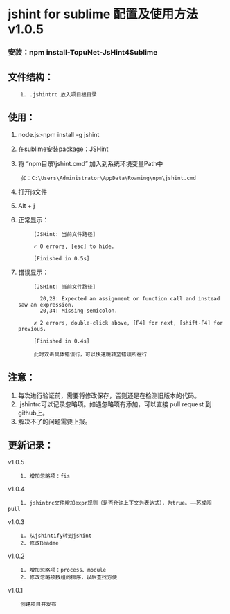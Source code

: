 # jshint for sublime 配置及使用方法 v1.0.5
### 安装：npm install-TopuNet-JsHint4Sublime  

文件结构：
-------------

		1. .jshintrc 放入项目根目录

使用：
--------------

1. node.js>npm install -g jshint
1. 在sublime安装package：JSHint
1. 将 “npm目录\jshint.cmd” 加入到系统环境变量Path中

        如：C:\Users\Administrator\AppData\Roaming\npm\jshint.cmd
1. 打开js文件
1. Alt + j
1. 正常显示：

            [JSHint: 当前文件路径]

            ✓ 0 errors, [esc] to hide.

            [Finished in 0.5s]

1. 错误显示：

            [JSHint: 当前文件路径]

              20,28: Expected an assignment or function call and instead saw an expression.
              20,34: Missing semicolon.

            ✗ 2 errors, double-click above, [F4] for next, [shift-F4] for previous.

            [Finished in 0.4s]

            此时双击具体错误行，可以快速跳转至错误所在行

注意：
--------------

1. 每次进行验证前，需要将修改保存，否则还是在检测旧版本的代码。
1. .jshintrc可以记录忽略项。如遇忽略项有添加，可以直接 pull request 到github上。
1. 解决不了的问题需要上报。

更新记录：
--------------
v1.0.5

        1. 增加忽略项：fis
        
v1.0.4

        1. jshintrc文件增加expr规则（是否允许上下文为表达式），为true。——苏成闯 pull

v1.0.3

        1. 从jshintify转到jshint
        2. 修改Readme

v1.0.2

        1. 增加忽略项：process、module
        2. 修改忽略项数组的排序，以后查找方便

v1.0.1

        创建项目并发布

